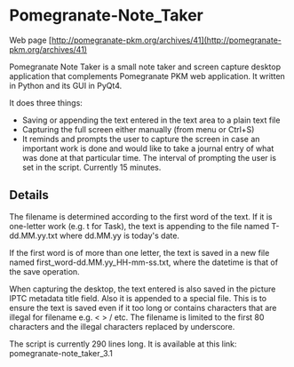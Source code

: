 Pomegranate-Note_Taker
======================

Web page [http://pomegranate-pkm.org/archives/41](http://pomegranate-pkm.org/archives/41)

Pomegranate Note Taker is a small note taker and screen capture desktop application that complements Pomegranate PKM web application. It written in Python and its GUI in PyQt4.

It does three things:

* Saving or appending the text entered in the text area to a plain text file
* Capturing the full screen either manually (from menu or Ctrl+S)
* It reminds and prompts the user to capture the screen in case an important work is done and would like to take a journal entry of what was done at that particular time. The interval of prompting the user is set in the script. Currently 15 minutes.

## Details

The filename is determined according to the first word of the text. If it is one-letter work (e.g. t for Task), the text is appending to the file named T-dd.MM.yy.txt where dd.MM.yy is today's date.

If the first word is of more than one letter, the text is saved in a new file named first_word-dd.MM.yy_HH-mm-ss.txt, where the datetime is that of the save operation.

When capturing the desktop, the text entered is also saved in the picture IPTC metadata title field. Also it is appended to a special file. This is to ensure the text is saved even if it too long or contains characters that are illegal for filename e.g. < > / etc. The filename is limited to the first 80 characters and the illegal characters replaced by underscore.

The script is currently 290 lines long. It is available at this link: pomegranate-note_taker_3.1

 

 